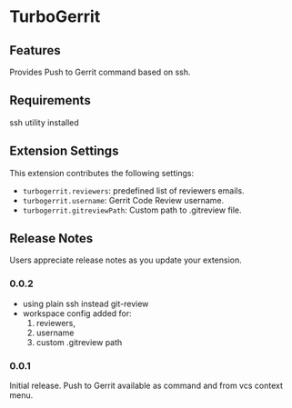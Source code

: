 # TurboGerrit

## Features

Provides Push to Gerrit command based on ssh.

## Requirements

ssh utility installed

## Extension Settings

This extension contributes the following settings:

* `turbogerrit.reviewers`: predefined list of reviewers emails.
* `turbogerrit.username`: Gerrit Code Review username.
* `turbogerrit.gitreviewPath`: Custom path to .gitreview file.

## Release Notes

Users appreciate release notes as you update your extension.

### 0.0.2

- using plain ssh instead git-review
- workspace config added for:
   1. reviewers, 
   2. username
   3. custom .gitreview path

### 0.0.1

Initial release. Push to Gerrit available as command and from vcs context menu.